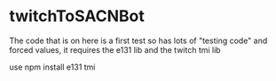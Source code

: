 # twitchToSACNBot

The code that is on here is a first test so has lots of "testing code" and forced values, it requires the e131 lib and the twitch tmi lib

use npm install e131 tmi
